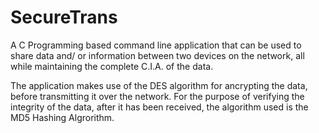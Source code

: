 # SecureTrans

A C Programming based command line application that can be used to share data and/ or information between two devices on the network, all while maintaining the complete C.I.A. of the data. 

The application makes use of the DES algorithm for ancrypting the data, before transmitting it over the network. For the purpose of verifying the integrity of the data, after it has been received, the algorithm used is the MD5 Hashing Algrorithm.
